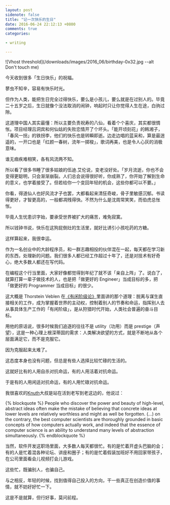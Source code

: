 ```yaml
---
layout: post
sidenote: false
title: "记一次快乐的生日"
date: 2016-06-24 22:12:13 +0800
comments: true
categories:

- writing

---
```



![Vhost threshold](/downloads/images/2016_06/birthday-0x32.jpg --alt Don't touch me)

今天收到很多「生日快乐」的祝福。

蓼虫不知辛，容易有快乐时光。

但作为人类，能把生日完全过得快乐，要么是小孩儿，要么就是在过别人的。毕竟二十五岁之后，生日就像个没法取消的闹钟，响起时只让你觉得人生在途，白驹过隙。

这道理中国人其实最懂：所以主要负责祝寿的八仙，看着个个喜庆，其实都很惆怅。项目经理吕洞宾和何仙姑的失败恋情开了个坏头。「能开顷刻花」的韩湘子，「春风一拐」的铁拐李，他们的快乐也是转瞬即逝。边走边唱的蓝采和，算是最逍遥的，一开口也是「红颜一春树，流年一掷梭」，歌词再美，也是令人心灰的消极意味。

谁无痼疾难相笑，各有风流两不知。

所以看了很多书睡了很多姑娘的伍迪.艾伦说，变老没好处。「岁月流逝，你也不会变得更聪明，只会渐渐崩裂。人们总会说得很好听，你成熟了，你开始了解到生命的意义，也学着接受了。但若给你一个变回年轻的机会，这些你都可以不要。」

你看，得道仙人也好风流才子也罢，大都看起来清狂奇峻，骨子里敏感沉郁。书读得更好，才智更高的，一般都凋残得快。不然为什么是沈周常笑笑，而伯虎总怅怅。

毕竟人生忧患识字始，要承受世界被扩大的痛苦，难免寂寞。

所以钱钟书说，快乐在这狗屁倒灶的生活里，就好比诱引小孩吃药的方糖。

这样算起来，我很幸运。

作为一名创业中的大龄程序员，和一群志趣相投的伙伴混在一起，每天都在学习新的东西，处理新的问题。我们很多人都已经工作超过十年了，还是对技术有好奇心，绝大多数人都还在写代码。

在编程这个行当里面，大家好像都觉得到年纪了就不该「亲自上阵」了。说白了，就算打算一辈子做技术的人，也是把「做更好的 Engineer」当成目标的多，把「做更好的 Programmer 当成目标」的很少。

这大概是 Thorstein Veblen 在[《有闲阶级论》](https://book.douban.com/subject/6428903/)里面讲的那个道理：脱离与谋生直接相关的工作，成为掌握着世界的主动权，控制着别人的节奏和命运，指挥别人去从事具体生产工作的「有闲阶级」，是从狩猎时代开始，人类社会普遍的奋斗目标。

用他的原话说，很多时候我们追逐的往往不是 utility（功用）而是 prestige（声望），这是一种心理上根深蒂固的需求：人类解决欲望的方式，就是不断地从各个层面满足它，而不是克服它。

因为克服起来太难了。

这态度本身也没有问题，但总是有些人选择比较忙碌的生活的。

这就好比有的人用自杀对抗命运，有的人用活着对抗命运。

于是有的人用闲适对抗命运，有的人用忙碌对抗命运。

我很喜欢的[Knuth](https://en.wikipedia.org/wiki/Donald_Knuth)大叔是站在活到老写到老这边的，他说过：

{% blockquote %}
People who discover the power and beauty of high-level, abstract ideas often make the mistake of believing that concrete ideas at lower levels are relatively worthless and might as well be forgotten. (…) on the contrary, the best computer scientists are thoroughly grounded in basic concepts of how computers actually work, and indeed that the essence of computer science is an ability to understand many levels of abstraction simultaneously.
{% endblockquote %}

当然，软件开发这职场里面，大多数人每天都很忙。有的是忙着开虚头巴脑的会；有的人是忙着混各种论坛、讲座和圈子；有的是忙着假装加班好不用回家带孩子，在公司里面看会儿视频打会儿游戏。

这些忙，既骗别人，也骗自己。

与之相反，年轻的时候，找到值得自己投入的方向，干一些真正在创造价值的事情，就不妨好好忙一下。

这是不是就算，但行好事，莫问前程。

